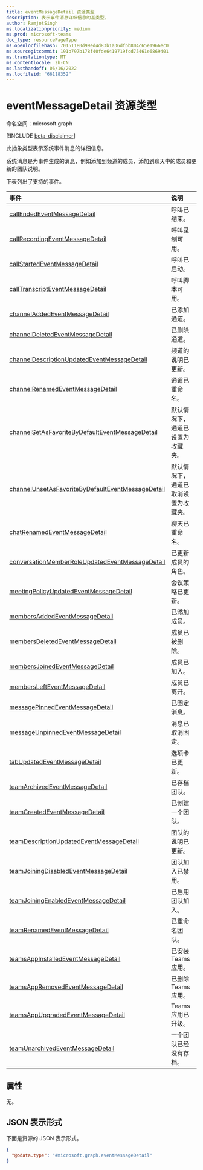 ```yaml
---
title: eventMessageDetail 资源类型
description: 表示事件消息详细信息的基类型。
author: RamjotSingh
ms.localizationpriority: medium
ms.prod: microsoft-teams
doc_type: resourcePageType
ms.openlocfilehash: 70151180d99ed4d83b1a36dfbb804c65e1966ec0
ms.sourcegitcommit: 191b797b178f40fde6419719fcd75461e6869401
ms.translationtype: MT
ms.contentlocale: zh-CN
ms.lasthandoff: 06/16/2022
ms.locfileid: "66118352"
---
```

# <a name="eventmessagedetail-resource-type"></a>eventMessageDetail 资源类型

命名空间：microsoft.graph

[!INCLUDE [beta-disclaimer](../../includes/beta-disclaimer.md)]

此抽象类型表示系统事件消息的详细信息。

系统消息是为事件生成的消息，例如添加到频道的成员、添加到聊天中的成员和更新的团队说明。

下表列出了支持的事件。

| 事件 | 说明 |
| :---- | :---------- |
| [callEndedEventMessageDetail](../resources/callEndedEventMessageDetail.md) | 呼叫已结束。 |
| [callRecordingEventMessageDetail](../resources/callRecordingEventMessageDetail.md) | 呼叫录制可用。 |
| [callStartedEventMessageDetail](../resources/callStartedEventMessageDetail.md) | 呼叫已启动。 |
| [callTranscriptEventMessageDetail](../resources/callTranscriptEventMessageDetail.md) | 呼叫脚本可用。 |
| [channelAddedEventMessageDetail](../resources/channelAddedEventMessageDetail.md) | 已添加通道。 |
| [channelDeletedEventMessageDetail](../resources/channelDeletedEventMessageDetail.md) | 已删除通道。 |
| [channelDescriptionUpdatedEventMessageDetail](../resources/channelDescriptionUpdatedEventMessageDetail.md) | 频道的说明已更新。 |
| [channelRenamedEventMessageDetail](../resources/channelRenamedEventMessageDetail.md) | 通道已重命名。 |
| [channelSetAsFavoriteByDefaultEventMessageDetail](../resources/channelSetAsFavoriteByDefaultEventMessageDetail.md) | 默认情况下，通道已设置为收藏夹。 |
| [channelUnsetAsFavoriteByDefaultEventMessageDetail](../resources/channelUnsetAsFavoriteByDefaultEventMessageDetail.md) | 默认情况下，通道已取消设置为收藏夹。 |
| [chatRenamedEventMessageDetail](../resources/chatRenamedEventMessageDetail.md) | 聊天已重命名。 |
| [conversationMemberRoleUpdatedEventMessageDetail](../resources/conversationMemberRoleUpdatedEventMessageDetail.md) | 已更新成员的角色。 |
| [meetingPolicyUpdatedEventMessageDetail](../resources/meetingPolicyUpdatedEventMessageDetail.md) | 会议策略已更新。 |
| [membersAddedEventMessageDetail](../resources/membersAddedEventMessageDetail.md) | 已添加成员。 |
| [membersDeletedEventMessageDetail](../resources/membersDeletedEventMessageDetail.md) | 成员已被删除。 |
| [membersJoinedEventMessageDetail](../resources/membersJoinedEventMessageDetail.md) | 成员已加入。 |
| [membersLeftEventMessageDetail](../resources/membersLeftEventMessageDetail.md) | 成员已离开。 |
| [messagePinnedEventMessageDetail](../resources/messagepinnedeventmessagedetail.md) | 已固定消息。 |
| [messageUnpinnedEventMessageDetail](../resources/messageunpinnedeventmessagedetail.md) | 消息已取消固定。 |
| [tabUpdatedEventMessageDetail](../resources/tabUpdatedEventMessageDetail.md) | 选项卡已更新。 |
| [teamArchivedEventMessageDetail](../resources/teamArchivedEventMessageDetail.md) | 已存档团队。 |
| [teamCreatedEventMessageDetail](../resources/teamCreatedEventMessageDetail.md) | 已创建一个团队。 |
| [teamDescriptionUpdatedEventMessageDetail](../resources/teamDescriptionUpdatedEventMessageDetail.md) | 团队的说明已更新。 |
| [teamJoiningDisabledEventMessageDetail](../resources/teamJoiningDisabledEventMessageDetail.md) | 团队加入已禁用。 |
| [teamJoiningEnabledEventMessageDetail](../resources/teamJoiningEnabledEventMessageDetail.md) | 已启用团队加入。 |
| [teamRenamedEventMessageDetail](../resources/teamRenamedEventMessageDetail.md) | 已重命名团队。 |
| [teamsAppInstalledEventMessageDetail](../resources/teamsAppInstalledEventMessageDetail.md) | 已安装Teams应用。 |
| [teamsAppRemovedEventMessageDetail](../resources/teamsAppRemovedEventMessageDetail.md) | 已删除Teams应用。 |
| [teamsAppUpgradedEventMessageDetail](../resources/teamsAppUpgradedEventMessageDetail.md) | Teams应用已升级。 |
| [teamUnarchivedEventMessageDetail](../resources/teamUnarchivedEventMessageDetail.md) | 一个团队已经没有存档。 |

## <a name="properties"></a>属性
无。



## <a name="json-representation"></a>JSON 表示形式
下面是资源的 JSON 表示形式。
<!-- {
  "blockType": "resource",
  "@odata.type": "microsoft.graph.eventMessageDetail"
}
-->
``` json
{
  "@odata.type": "#microsoft.graph.eventMessageDetail"
}
```

